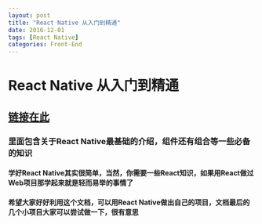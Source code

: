```yaml
---
layout: post
title: "React Native 从入门到精通"
date: 2016-12-01
tags: [React Native]
categories: Front-End
---
```


# React Native 从入门到精通

## [链接在此](http://www.reactnativeexpress.com/)

### 里面包含关于React Native最基础的介绍，组件还有组合等一些必备的知识

#### 学好React Native其实很简单，当然，你需要一些React知识，如果用React做过Web项目那学起来就是轻而易举的事情了

#### 希望大家好好利用这个文档，可以用React Native做出自己的项目，文档最后的几个小项目大家可以尝试做一下，很有意思